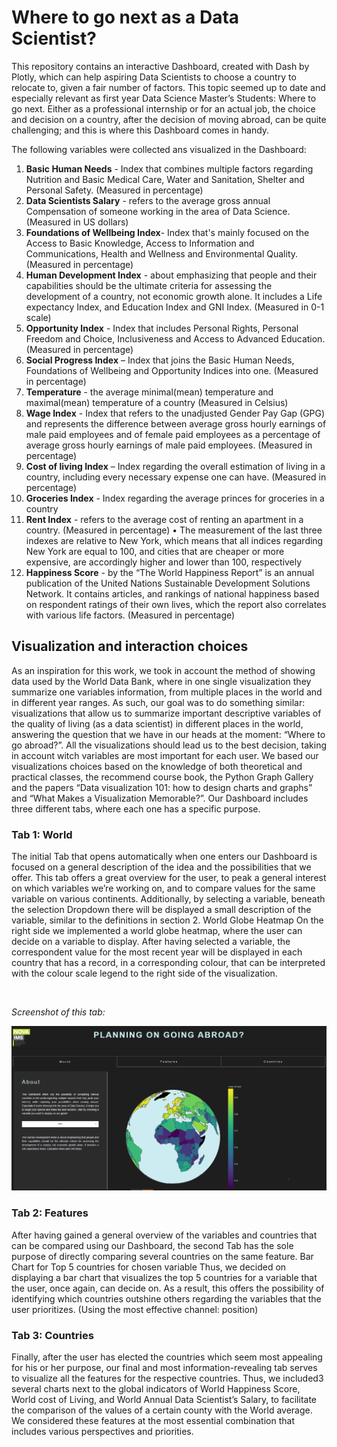# Where to go next as a Data Scientist?

This repository contains an interactive Dashboard, created with Dash by Plotly, which can help aspiring Data Scientists to choose a country to relocate to, given a fair number of factors. This topic seemed up to date and especially relevant as first year Data Science Master’s Students: Where to go next. Either as a professional internship or for an actual job, the choice and decision on a country, after the decision of moving abroad, can be quite challenging; and this is where this Dashboard comes in handy. 

The following variables were collected ans visualized in the Dashboard:

1. __Basic Human Needs__ - Index that combines multiple factors regarding Nutrition and Basic Medical Care, Water
and Sanitation, Shelter and Personal Safety. (Measured in percentage) <br>
2. __Data Scientists Salary__ - refers to the average gross annual Compensation of someone working in the area of
Data Science. (Measured in US dollars)<br>
3. __Foundations of Wellbeing Index__- Index that's mainly focused on the Access to Basic Knowledge, Access to
Information and Communications, Health and Wellness and Environmental Quality. (Measured in percentage)<br>
4. __Human Development Index__ - about emphasizing that people and their capabilities should be the ultimate
criteria for assessing the development of a country, not economic growth alone. It includes a Life expectancy
Index, and Education Index and GNI Index. (Measured in 0-1 scale)<br>
5. __Opportunity Index__ - Index that includes Personal Rights, Personal Freedom and Choice, Inclusiveness and
Access to Advanced Education. (Measured in percentage)<br>
6. __Social Progress Index__ – Index that joins the Basic Human Needs, Foundations of Wellbeing and Opportunity
Indices into one. (Measured in percentage)<br>
7. __Temperature__ - the average minimal(mean) temperature and maximal(mean) temperature of a country
(Measured in Celsius)<br>
8. __Wage Index__ - Index that refers to the unadjusted Gender Pay Gap (GPG) and represents the difference
between average gross hourly earnings of male paid employees and of female paid employees as a percentage
of average gross hourly earnings of male paid employees. (Measured in percentage)<br>
9. __Cost of living Index__ – Index regarding the overall estimation of living in a country, including every necessary
expense one can have. (Measured in percentage)<br>
10. __Groceries Index__ - Index regarding the average princes for groceries in a country<br>
11. __Rent Index__ - refers to the average cost of renting an apartment in a country. (Measured in percentage)
• The measurement of the last three indexes are relative to New York, which means that all indices
regarding New York are equal to 100, and cities that are cheaper or more expensive, are
accordingly higher and lower than 100, respectively<br>
12. __Happiness Score__ - by the “The World Happiness Report” is an annual publication of the United Nations
Sustainable Development Solutions Network. It contains articles, and rankings of national happiness based on
respondent ratings of their own lives, which the report also correlates with various life factors. (Measured in
percentage)<br>

<p>
  

## Visualization and interaction choices
As an inspiration for this work, we took in account the method of showing data used by the World Data Bank, where
in one single visualization they summarize one variables information, from multiple places in the world and in
different year ranges.
As such, our goal was to do something similar: visualizations that allow us to summarize important descriptive
variables of the quality of living (as a data scientist) in different places in the world, answering the question that we
have in our heads at the moment: “Where to go abroad?”. All the visualizations should lead us to the best decision,
taking in account witch variables are most important for each user.
We based our visualizations choices based on the knowledge of both theoretical and practical classes, the
recommend course book, the Python Graph Gallery and the papers “Data visualization 101: how to design charts
and graphs” and “What Makes a Visualization Memorable?”.
Our Dashboard includes three different tabs, where each one has a specific purpose.

### Tab 1: World
The initial Tab that opens automatically when one enters our Dashboard is focused on a general description of the
idea and the possibilities that we offer. This tab offers a great overview for the user, to peak a general interest on
which variables we’re working on, and to compare values for the same variable on various continents. Additionally,
by selecting a variable, beneath the selection Dropdown there will be displayed a small description of the variable,
similar to the definitions in section 2.
World Globe Heatmap
On the right side we implemented a world globe heatmap, where the user can decide on a variable to display. After
having selected a variable, the correspondent value for the most recent year will be displayed in each country that
has a record, in a corresponding colour, that can be interpreted with the colour scale legend to the right side of the
visualization. <p>
  <br>

  _Screenshot of this tab:_ <br>

![Tab 1 Screenshot](./Data/tab1.PNG)
  
### Tab 2: Features
After having gained a general overview of the variables and countries that can be compared using our Dashboard,
the second Tab has the sole purpose of directly comparing several countries on the same feature.
Bar Chart for Top 5 countries for chosen variable
Thus, we decided on displaying a bar chart that visualizes the top 5 countries for a variable that the user, once again,
can decide on. As a result, this offers the possibility of identifying which countries outshine others regarding the
variables that the user prioritizes. (Using the most effective channel: position) <p>
  
### Tab 3: Countries
Finally, after the user has elected the countries which seem most appealing for his or her purpose, our final and
most information-revealing tab serves to visualize all the features for the respective countries. Thus, we included3
several charts next to the global indicators of World Happiness Score, World cost of Living, and World Annual Data
Scientist’s Salary, to facilitate the comparison of the values of a certain county with the World average. We
considered these features at the most essential combination that includes various perspectives and priorities.

